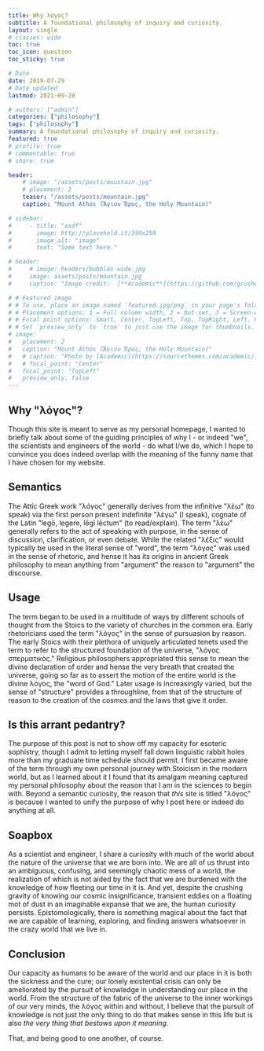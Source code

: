 ```yaml
---
title: Why λόγος?
subtitle: A foundational philosophy of inquiry and curiosity.
layout: single
# classes: wide
toc: true
toc_icon: question
toc_sticky: true

# Date
date: 2019-07-29
# Date updated
lastmod: 2021-09-28

# authors: ["admin"]
categories: ["philosophy"]
tags: ["philosophy"]
summary: A foundational philosophy of inquiry and curiosity.
featured: true
# profile: true
# commentable: true
# share: true

header:
    # image: "/assets/posts/mountain.jpg"
    # placement: 2
    teaser: "/assets/posts/mountain.jpg"
    caption: "Mount Athos (Ἅγιον Ὄρος, the Holy Mountain)"

# sidebar:
#     - title: "asdf"
#       image: http://placehold.it/350x250
#       image_alt: "image"
#       text: "Some text here."

# header:
#     # image: headers/bubbles-wide.jpg
#     image: assets/posts/mountain.jpg
#     caption: "Image credit:  [**Academic**](https://github.com/gcushen/hugo-academic/)"

# # Featured image
# # To use, place an image named `featured.jpg/png` in your page's folder.
# # Placement options: 1 = Full column width, 2 = Out-set, 3 = Screen-width
# # Focal point options: Smart, Center, TopLeft, Top, TopRight, Left, Right, BottomLeft, Bottom, BottomRight
# # Set `preview_only` to `true` to just use the image for thumbnails.
# image:
#   placement: 2
#   caption: "Mount Athos (Ἅγιον Ὄρος, the Holy Mountain)"
#   # caption: "Photo by [Academic](https://sourcethemes.com/academic/)"
#   # focal_point: "Center"
#   focal_point: "TopLeft"
#   preview_only: false
---
```


## Why "λόγος"?

Though this site is meant to serve as my personal homepage, I wanted to briefly talk about some of the guiding principles of why I - or indeed "we", the scientists and engineers of the world - do what I/we do, which I hope to convince you does indeed overlap with the meaning of the funny name that I have chosen for my website.

## Semantics

The Attic Greek work "λόγος" generally derives from the infinitive "λέω" (to speak) via the first person present indefinite "λέγω" (I speak), cognate of the Latin "legō, legere, lēgī lēctum" (to read/explain).
The term "λέω" generally refers to the act of speaking with purpose, in the sense of discussion, clarification, or even debate.
While the related "λέξις" would typically be used in the literal sense of "word", the term "λόγος" was used in the sense of rhetoric, and hense it has its origins in ancient Greek philosophy to mean anything from "argument" the reason to "argument" the discourse.

## Usage

The term began to be used in a multitude of ways by different schools of thought from the Stoics to the variety of churches in the common era.
Early rhetoricians used the term "λόγος" in the sense of pursuasion by reason.
The early Stoics with their plethora of uniquely articulated tenets used the term to refer to the structured foundation of the universe, "λόγος σπερματικός."
Religious philosophers appropriated this sense to mean the divine declaration of order and hense the very breath that created the universe, going so far as to assert the motion of the entire world is the divine λόγος, the "word of God."
Later usage is increasingly varied, but the sense of "structure" provides a throughline, from that of the structure of reason to the creation of the cosmos and the laws that give it order.

## Is this arrant pedantry?

The purpose of this post is not to show off my capacity for esoteric sophistry, though I admit to letting myself fall down linguistic rabbit holes more than my graduate time schedule should permit.
I first became aware of the term through my own personal journey with Stoicism in the modern world, but as I learned about it I found that its amalgam meaning captured my personal philosophy about the reason that I am in the sciences to begin with.
Beyond a semantic curiosity, the reason that *this* site is titled "λόγος" is because I wanted to unify the purpose of why I post here or indeed do anything at all.

## Soapbox

As a scientist and engineer, I share a curiosity with much of the world about the nature of the universe that we are born into.
We are all of us thrust into an ambiguous, confusing, and seemingly chaotic mess of a world, the realization of which is not aided by the fact that we are burdened with the knowledge of how fleeting our time in it is.
And yet, despite the crushing gravity of knowing our cosmic insignificance, transient eddies on a floating mot of dust in an imaginable expanse that we are, the human curiosity persists.
Epistomologically, there is something magical about the fact that we are capable of learning, exploring, and finding answers whatsoever in the crazy world that we live in.

## Conclusion

Our capacity as humans to be aware of the world and our place in it is both the sickness and the cure; our lonely existential crisis can only be ameliorated by the pursuit of knowledge in understanding our place in the world.
From the structure of the fabric of the universe to the inner workings of our very minds, the λόγος within and without, I believe that the pursuit of knowledge is not just the only thing to do that makes sense in this life but is also *the very thing that bestows upon it meaning.*

That, and being good to one another, of course.
